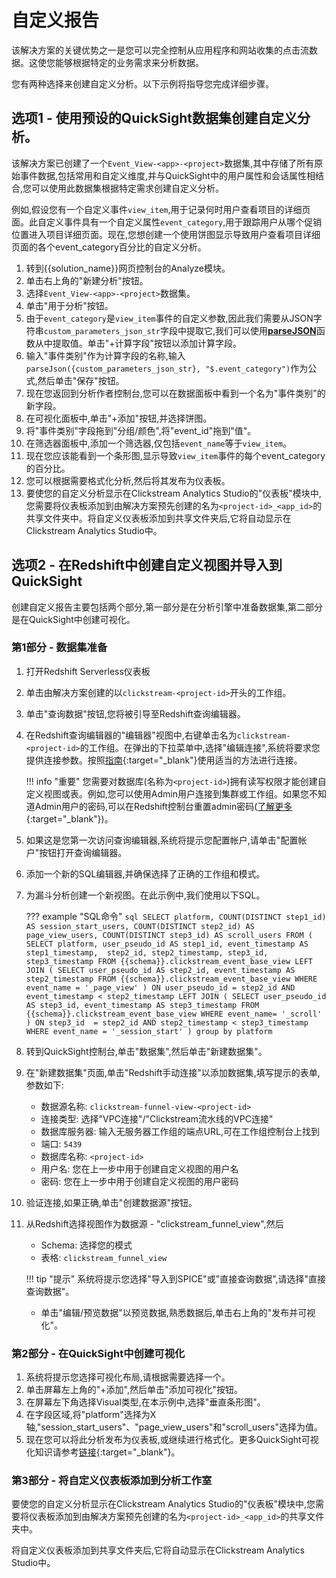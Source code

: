 # 自定义报告
该解决方案的关键优势之一是您可以完全控制从应用程序和网站收集的点击流数据。这使您能够根据特定的业务需求来分析数据。

您有两种选择来创建自定义分析。以下示例将指导您完成详细步骤。

## 选项1 - 使用预设的QuickSight数据集创建自定义分析。
该解决方案已创建了一个`Event_View-<app>-<project>`数据集,其中存储了所有原始事件数据,包括常用和自定义维度,并与QuickSight中的用户属性和会话属性相结合,您可以使用此数据集根据特定需求创建自定义分析。

例如,假设您有一个自定义事件`view_item`,用于记录何时用户查看项目的详细页面。此自定义事件具有一个自定义属性`event_category`,用于跟踪用户从哪个促销位置进入项目详细页面。现在,您想创建一个使用饼图显示导致用户查看项目详细页面的各个event_category百分比的自定义分析。

1. 转到{{solution_name}}网页控制台的Analyze模块。
2. 单击右上角的"新建分析"按钮。
3. 选择`Event_View-<app>-<project>`数据集。
4. 单击"用于分析"按钮。
5. 由于`event_category`是`view_item`事件的自定义参数,因此我们需要从JSON字符串`custom_parameters_json_str`字段中提取它,我们可以使用[**parseJSON**](https://docs.aws.amazon.com/quicksight/latest/user/parseJson-function.html)函数从中提取值。单击"+计算字段"按钮以添加计算字段。
6. 输入"事件类别"作为计算字段的名称,输入`parseJson({custom_parameters_json_str}, "$.event_category")`作为公式,然后单击"保存"按钮。
7. 现在您返回到分析作者控制台,您可以在数据面板中看到一个名为"事件类别"的新字段。
8. 在可视化面板中,单击"+添加"按钮,并选择饼图。
9. 将"事件类别"字段拖到"分组/颜色",将"event_id"拖到"值"。
10. 在筛选器面板中,添加一个筛选器,仅包括`event_name`等于`view_item`。
11. 现在您应该能看到一个条形图,显示导致`view_item`事件的每个event_category的百分比。
12. 您可以根据需要格式化分析,然后将其发布为仪表板。
13. 要使您的自定义分析显示在Clickstream Analytics Studio的"仪表板"模块中,您需要将仪表板添加到由解决方案预先创建的名为`<project-id>_<app_id>`的共享文件夹中。将自定义仪表板添加到共享文件夹后,它将自动显示在Clickstream Analytics Studio中。

## 选项2 - 在Redshift中创建自定义视图并导入到QuickSight

创建自定义报告主要包括两个部分,第一部分是在分析引擎中准备数据集,第二部分是在QuickSight中创建可视化。

### 第1部分 - 数据集准备

1. 打开Redshift Serverless仪表板
2. 单击由解决方案创建的以`clickstream-<project-id>`开头的工作组。
3. 单击"查询数据"按钮,您将被引导至Redshift查询编辑器。
4. 在Redshift查询编辑器的"编辑器"视图中,右键单击名为`clickstream-<project-id>`的工作组。在弹出的下拉菜单中,选择"编辑连接",系统将要求您提供连接参数。按照[指南](https://docs.aws.amazon.com/redshift/latest/mgmt/query-editor-v2-using.html){:target="_blank"}使用适当的方法进行连接。

    !!! info "重要"
        您需要对数据库(名称为`<project-id>`)拥有读写权限才能创建自定义视图或表。例如,您可以使用Admin用户连接到集群或工作组。如果您不知道Admin用户的密码,可以在Redshift控制台重置admin密码([了解更多](https://docs.aws.amazon.com/redshift/latest/mgmt/serverless-security.html){:target="_blank"})。

5. 如果这是您第一次访问查询编辑器,系统将提示您配置帐户,请单击"配置帐户"按钮打开查询编辑器。
6. 添加一个新的SQL编辑器,并确保选择了正确的工作组和模式。
7. 为漏斗分析创建一个新视图。在此示例中,我们使用以下SQL。

    ??? example "SQL命令" 
        ```sql
            SELECT
            platform,
            COUNT(DISTINCT step1_id) AS session_start_users,
            COUNT(DISTINCT step2_id) AS page_view_users,
            COUNT(DISTINCT step3_id) AS scroll_users
            FROM (
            SELECT
                platform,
                user_pseudo_id AS step1_id,
                event_timestamp AS step1_timestamp, 
                step2_id,
                step2_timestamp,
                step3_id,
                step3_timestamp
            FROM
                {{schema}}.clickstream_event_base_view
            LEFT JOIN (
            SELECT
                user_pseudo_id AS step2_id,
                event_timestamp AS step2_timestamp
            FROM
                {{schema}}.clickstream_event_base_view
            WHERE
                event_name = '_page_view' )
            ON
                user_pseudo_id = step2_id
                AND event_timestamp < step2_timestamp
            LEFT JOIN (
            SELECT
                user_pseudo_id AS step3_id,
                event_timestamp AS step3_timestamp
            FROM
                {{schema}}.clickstream_event_base_view
            WHERE
                event_name= '_scroll' )
            ON
                step3_id  = step2_id
                AND step2_timestamp < step3_timestamp
            WHERE
            event_name = '_session_start' )
            group by
            platform
        ```

8. 转到QuickSight控制台,单击"数据集",然后单击"新建数据集"。

9. 在"新建数据集"页面,单击"Redshift手动连接"以添加数据集,填写提示的表单,参数如下:
      - 数据源名称: `clickstream-funnel-view-<project-id>`
      - 连接类型: 选择"VPC连接"/"Clickstream流水线<project-id>的VPC连接"
      - 数据库服务器: 输入无服务器工作组的端点URL,可在工作组控制台上找到
      - 端口: `5439` 
      - 数据库名称: `<project-id>`
      - 用户名: 您在上一步中用于创建自定义视图的用户名
      - 密码: 您在上一步中用于创建自定义视图的用户密码
10. 验证连接,如果正确,单击"创建数据源"按钮。
11. 从Redshift选择视图作为数据源 - "clickstream_funnel_view",然后
    - Schema: 选择您的模式
    - 表格: `clickstream_funnel_view`

    !!! tip "提示"
        系统将提示您选择"导入到SPICE"或"直接查询数据",请选择"直接查询数据"。
    
    - 单击"编辑/预览数据"以预览数据,熟悉数据后,单击右上角的"发布并可视化"。

### 第2部分 - 在QuickSight中创建可视化

1. 系统将提示您选择可视化布局,请根据需要选择一个。
2. 单击屏幕左上角的"+添加",然后单击"添加可视化"按钮。
3. 在屏幕左下角选择Visual类型,在本示例中,选择"垂直条形图"。
4. 在字段区域,将"platform"选择为X轴,"session_start_users"、"page_view_users"和"scroll_users"选择为值。
5. 现在您可以将此分析发布为仪表板,或继续进行格式化。更多QuickSight可视化知识请参考[链接](https://docs.aws.amazon.com/quicksight/latest/user/working-with-visuals.html){:target="_blank"}。

### 第3部分 - 将自定义仪表板添加到分析工作室

要使您的自定义分析显示在Clickstream Analytics Studio的"仪表板"模块中,您需要将仪表板添加到由解决方案预先创建的名为`<project-id>_<app_id>`的共享文件夹中。

将自定义仪表板添加到共享文件夹后,它将自动显示在Clickstream Analytics Studio中。

